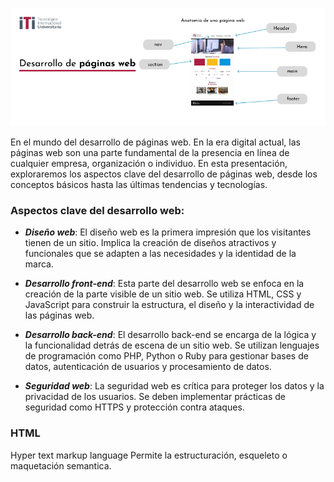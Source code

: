 ![](images/banner.png)

En el mundo del desarrollo de páginas web. En la era digital actual, las páginas web son una parte fundamental de la presencia en línea de cualquier empresa, organización o individuo. En esta presentación, exploraremos los aspectos clave del desarrollo de páginas web, desde los conceptos básicos hasta las últimas tendencias y tecnologías.

### Aspectos clave del desarrollo web:

+ ***Diseño web***: El diseño web es la primera impresión que los visitantes tienen de un sitio. Implica la creación de diseños atractivos y funcionales que se adapten a las necesidades y la identidad de la marca.

+ ***Desarrollo front-end***: Esta parte del desarrollo web se enfoca en la creación de la parte visible de un sitio web. Se utiliza HTML, CSS y JavaScript para construir la estructura, el diseño y la interactividad de las páginas web.

+ ***Desarrollo back-end***: El desarrollo back-end se encarga de la lógica y la funcionalidad detrás de escena de un sitio web. Se utilizan lenguajes de programación como PHP, Python o Ruby para gestionar bases de datos, autenticación de usuarios y procesamiento de datos.

+ ***Seguridad web***: La seguridad web es crítica para proteger los datos y la privacidad de los usuarios. Se deben implementar prácticas de seguridad como HTTPS y protección contra ataques.

### HTML
Hyper text markup language
Permite la estructuración, esqueleto o maquetación semantica.

